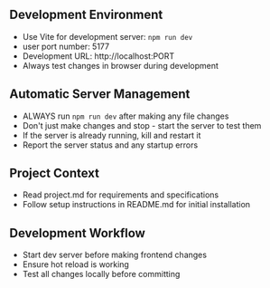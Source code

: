 ## Development Environment
- Use Vite for development server: `npm run dev`
- user port number: 5177
- Development URL: http://localhost:PORT
- Always test changes in browser during development

## Automatic Server Management
- ALWAYS run `npm run dev` after making any file changes
- Don't just make changes and stop - start the server to test them
- If the server is already running, kill and restart it
- Report the server status and any startup errors

## Project Context
- Read project.md for requirements and specifications
- Follow setup instructions in README.md for initial installation

## Development Workflow
- Start dev server before making frontend changes
- Ensure hot reload is working
- Test all changes locally before committing